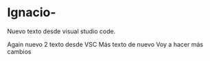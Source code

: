 # Ignacio-

Nuevo texto desde visual studio code.

Again nuevo 2 texto desde VSC
Más texto de nuevo
Voy a hacer más cambios
